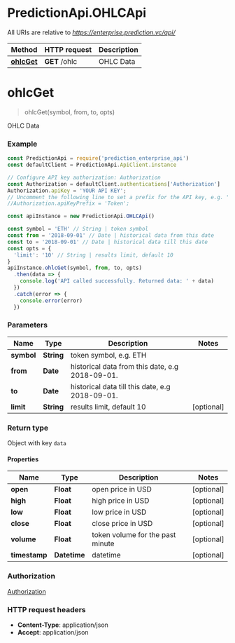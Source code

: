 # PredictionApi.OHLCApi

All URIs are relative to *https://enterprise.prediction.vc/api/*

Method | HTTP request | Description
------------- | ------------- | -------------
[**ohlcGet**](OHLCApi.md#ohlcGet) | **GET** /ohlc | OHLC Data


<a name="ohlcGet"></a>
# **ohlcGet**
> ohlcGet(symbol, from, to, opts)

OHLC Data

### Example
```javascript
const PredictionApi = require('prediction_enterprise_api')
const defaultClient = PredictionApi.ApiClient.instance

// Configure API key authorization: Authorization
const Authorization = defaultClient.authentications['Authorization']
Authorization.apiKey = 'YOUR API KEY';
// Uncomment the following line to set a prefix for the API key, e.g. "Token" (defaults to null)
//Authorization.apiKeyPrefix = 'Token';

const apiInstance = new PredictionApi.OHLCApi()

const symbol = 'ETH' // String | token symbol
const from = '2018-09-01' // Date | historical data from this date
const to = '2018-09-01' // Date | historical data till this date
const opts = {
  'limit': '10' // String | results limit, default 10
}
apiInstance.ohlcGet(symbol, from, to, opts)
  .then(data => {
    console.log('API called successfully. Returned data: ' + data)
  })
  .catch(error => {
    console.error(error)
  })

```

### Parameters

Name | Type | Description  | Notes
------------- | ------------- | ------------- | -------------
 **symbol** | **String**| token symbol, e.g. ETH |
 **from** | **Date**| historical data from this date, e.g 2018-09-01. |
 **to** | **Date**| historical data till this date, e.g 2018-09-01. |
 **limit** | **String**| results limit, default 10 | [optional]

### Return type

Object with key `data`
#### Properties
Name | Type | Description | Notes
------------ | ------------- | ------------- | -------------
**open** | **Float** | open price in USD | [optional]
**high** | **Float** | high price in USD | [optional]
**low** | **Float** | low price in USD | [optional]
**close** | **Float** | close price in USD | [optional]
**volume** | **Float** | token volume for the past minute | [optional]
**timestamp** | **Datetime** | datetime | [optional]


### Authorization

[Authorization](../README.md#Authorization)

### HTTP request headers

 - **Content-Type**: application/json
 - **Accept**: application/json
